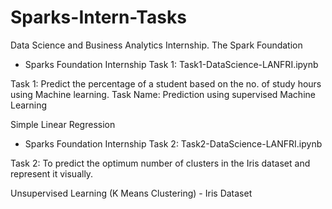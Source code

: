 # Sparks-Intern-Tasks

Data Science and Business Analytics Internship.
The Spark Foundation

- Sparks Foundation Internship Task 1: Task1-DataScience-LANFRI.ipynb

Task 1: Predict the percentage of a student based on the no. of study hours using Machine learning.
Task Name: Prediction using supervised Machine Learning

Simple Linear Regression


- Sparks Foundation Internship Task 2: Task2-DataScience-LANFRI.ipynb

Task 2: To predict the optimum number of clusters in the Iris dataset and represent it visually.
 
 Unsupervised Learning (K Means Clustering) - Iris Dataset
